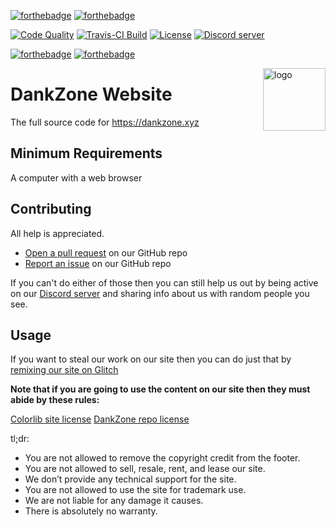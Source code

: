 [![forthebadge](https://forthebadge.com/images/badges/built-with-love.svg)](https://forthebadge.com)
[![forthebadge](https://forthebadge.com/images/badges/powered-by-electricity.svg)](https://forthebadge.com)

<p>
  <a href="https://app.codacy.com/project/LeoDoesThings/dankzone.xyz/dashboard?bid=13535743"><img src="https://img.shields.io/codacy/grade/c9a7e2488d544a09b4d5dc415d9af208?style=for-the-badge" alt="Code Quality"></a>
  <a href="https://travis-ci.org/DankZone/dankzone.xyz"><img src="https://img.shields.io/travis/DankZone/dankzone.xyz?style=for-the-badge" alt="Travis-CI Build"></a>
  <a href="https://github.com/DankZone/dankzone.xyz/blob/glitch/LICENSE.md"><img src="https://img.shields.io/github/license/DankZone/dankzone.xyz?style=for-the-badge" alt="License"></a>
  <a href="https://discord.gg/gwamp7n"><img src="https://img.shields.io/discord/344369585950294016?logo=Discord&style=for-the-badge" alt="Discord server"></a>
</p>

[![forthebadge](https://forthebadge.com/images/badges/uses-html.svg)](https://forthebadge.com)
[![forthebadge](https://forthebadge.com/images/badges/validated-html5.svg)](https://forthebadge.com)

<img align="right" alt="logo" width="100" src="https://cdn.dankzone.xyz/archive/dankzone/icons/DzSQAURE.png">

# DankZone Website

The full source code for <https://dankzone.xyz>

## Minimum Requirements

A computer with a web browser

## Contributing

All help is appreciated.

- [Open a pull request](https://github.com/DankZone/dankzone.xyz/pulls) on our GitHub repo
- [Report an issue](https://github.com/DankZone/dankzone.xyz/issues) on our GitHub repo

If you can't do either of those then you can still help us out by being active on our [Discord server](https://discordapp.com/invite/gwamp7n) and sharing info about us with random people you see.

## Usage

If you want to steal our work on our site then you can do just that by [remixing our site on Glitch](https://glitch.com/edit/#!/remix/dankzone)

**Note that if you are going to use the content on our site then they must abide by these rules:**

[Colorlib site license](https://colorlib.com/wp/licence/)
[DankZone repo license](https://github.com/DankZone/dankzone.xyz/blob/master/LICENSE.md)

tl;dr:

- You are not allowed to remove the copyright credit from the footer.
- You are not allowed to sell, resale, rent, and lease our site.
- We don’t provide any technical support for the site.
- You are not allowed to use the site for trademark use.
- We are not liable for any damage it causes.
- There is absolutely no warranty.
